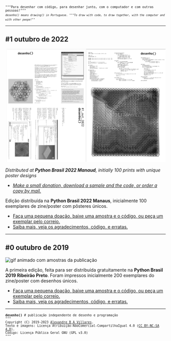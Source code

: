 <div style="font-family: inconsolat bold, monospace; font-size: 0.7em">"""Para desenhar com código, para desenhar junto, com o computador e com outras pessoas!"""
<br><sub><em>desenho() means drawing() in Portuguese. """To draw with code, to draw together, with the computer and with other peope!""</em></sub>  
</div>

---
## #1 outubro de 2022

![2022-11-01_11-23](/assets/thumbnail-desenho1.png)

*Distributed at **Python Brasil 2022 Manaud**, initially 100 prints with unique poster designs*
- *[Make a small donation, download a sample and the code, or order a copy by mail.](https://villares.gumroad.com/l/desenho1)*

Edição distribuída na **Python Brasil 2022 Manaus**, inicialmente 100 exemplares de zine/poster com pôsteres únicos.
- [Faça uma pequena doação, baixe uma amostra e o código, ou peça um exemplar pelo correio.](https://villares.gumroad.com/l/desenho1)
- [Saiba mais, veja os agradecimentos, código, e erratas.](1_outubro_2022/README.md)

---

## #0 outubro de 2019

![gif animado com amostras da publicação](assets/amostra-desenho0.gif)

A primeira edição, feita para ser distribuída gratuitamente na **Python Brasil 2019 Ribeirão Preto**. Foram impressos inicialmente 200 exemplares do zine/poster com desenhos únicos.
- [Faça uma pequena doação, baixe uma amostra e o código, ou peça um exemplar pelo correio.](https://villares.gumroad.com/l/desenho0)
- [Saiba mais, veja os agradecimentos, código, e erratas.](0_outubro_2019/README.md)

---
<div style="font-family: Inconsolata, monospace; font-size: 0.7em">
<b>desenho()</b> # publicação independente de desenho e programação<br>
"""<br>
Copyright (C) 2019-2023 <a href="https://abav.lugaralgum.com">Alexandre B A Villares</a>.<br> 
Texto e imagens: Licença Atribuição-NãoComercial-CompartilhaIgual 4.0 (<a href="https://creativecommons.org/licenses/by-nc-sa/4.0/deed.pt_BR">CC BY-NC-SA 4.0</a>).<br>Código: Licença Pública Geral GNU (<a ref="https://github.com/villares/desenho-sem-argumentos/blob/master/LICENSE.txt">GPL v3.0</a>)
<br>"""
</div>
